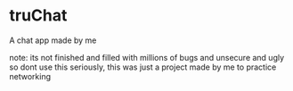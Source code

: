 # truChat
A chat app made by me

note:
its not finished and filled with millions of bugs and unsecure and ugly so dont use this seriously, this was just a project made by me to practice networking

